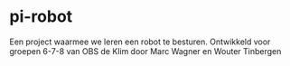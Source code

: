 # pi-robot
Een project waarmee we leren een robot te besturen. Ontwikkeld voor groepen 6-7-8 van OBS de Klim door Marc Wagner en Wouter Tinbergen
